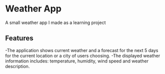 # Weather App

A small weather app I made as a learning project

## Features

-The application shows current weather and a forecast for the next 5 days for the current location or a city of users choosing.
-The displayed weather information includes: temperature, humidity, wind speed and weather description.
